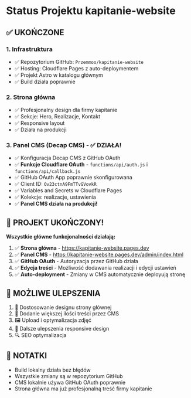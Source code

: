 # Status Projektu kapitanie-website

## ✅ UKOŃCZONE

### 1. Infrastruktura
- ✅ Repozytorium GitHub: `Przemmoo/kapitanie-website`
- ✅ Hosting: Cloudflare Pages z auto-deploymentem
- ✅ Projekt Astro w katalogu głównym
- ✅ Build działa poprawnie

### 2. Strona główna
- ✅ Profesjonalny design dla firmy kapitanie
- ✅ Sekcje: Hero, Realizacje, Kontakt
- ✅ Responsive layout
- ✅ Działa na produkcji

### 3. Panel CMS (Decap CMS) - ✅ DZIAŁA!
- ✅ Konfiguracja Decap CMS z GitHub OAuth
- ✅ **Funkcje Cloudflare OAuth** - `functions/api/auth.js` i `functions/api/callback.js`
- ✅ GitHub OAuth App poprawnie skonfigurowana
- ✅ Client ID: `Ov23ctnA9FmTTvGVovkR`
- ✅ Variables and Secrets w Cloudflare Pages
- ✅ Kolekcje: realizacje, ustawienia
- ✅ **Panel CMS działa na produkcji!**

## 🎯 PROJEKT UKOŃCZONY!

**Wszystkie główne funkcjonalności działają:**

1. ✅ **Strona główna** - https://kapitanie-website.pages.dev
2. ✅ **Panel CMS** - https://kapitanie-website.pages.dev/admin/index.html  
3. ✅ **GitHub OAuth** - Autoryzacja przez GitHub działa
4. ✅ **Edycja treści** - Możliwość dodawania realizacji i edycji ustawień
5. ✅ **Auto-deployment** - Zmiany w CMS automatycznie deployują stronę

## 📝 MOŻLIWE ULEPSZENIA

1. 🎨 Dostosowanie designu strony głównej
2. 📝 Dodanie większej ilości treści przez CMS
3. 🖼️ Upload i optymalizacja zdjęć
4. 📱 Dalsze ulepszenia responsive design
5. 🔍 SEO optymalizacja

## 📝 NOTATKI

- Build lokalny działa bez błędów
- Wszystkie zmiany są w repozytorium GitHub
- CMS lokalnie używa GitHub OAuth poprawnie
- Strona główna ma już profesjonalną treść firmy kapitanie
